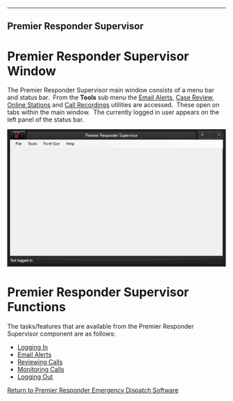   ----------------------------------
  **Premier Responder Supervisor**
  ----------------------------------

# Premier Responder Supervisor Window

The Premier Responder Supervisor main window consists of a menu bar and
status bar.  From the **Tools** sub menu the [Email
Alerts](Email%20Alert.htm), [Case Review](Case%20Review.htm), [Online
Stations](Online%20Stations.htm) and [Call
Recordings](Call%20Recordings.htm) utilities are accessed.  These open
on tabs within the main window.  The currently logged in user appears on
the left panel of the status bar.

![](Supervisor_files/image001.png)

# Premier Responder Supervisor Functions

The tasks/features that are available from the Premier Responder
Supervisor component are as follows:

-   [Logging In](Logging%20In.htm)
-   [Email Alerts](Email%20Alert.htm)
-   [Reviewing Calls](Reviewing%20Calls.htm)
-   [Monitoring Calls](Monitoring%20Calls.htm)
-   [Logging Out](Logging%20Out.htm)

[Return to Premier Responder Emergency Dispatch
Software](Premier%20Responder.htm)
